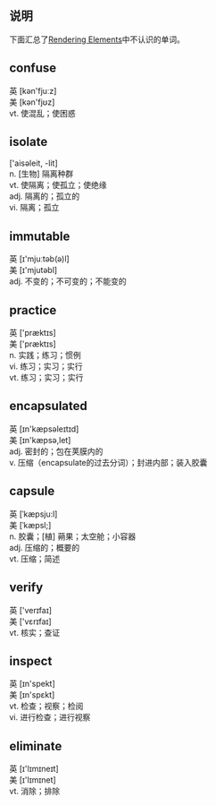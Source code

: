 ## 说明
下面汇总了[Rendering Elements](https://reactjs.org/docs/rendering-elements.html)中不认识的单词。

## confuse 
 英  [kən'fjuːz]   
 美  [kən'fjʊz]  
vt. 使混乱；使困惑

## isolate 
['aisəleit, -lit]  
n. [生物] 隔离种群  
vt. 使隔离；使孤立；使绝缘  
adj. 隔离的；孤立的  
vi. 隔离；孤立

## immutable 
 英  [ɪ'mjuːtəb(ə)l]   
 美  [ɪ'mjutəbl]  
adj. 不变的；不可变的；不能变的

## practice 
 英  ['præktɪs]   
 美  ['præktɪs]  
n. 实践；练习；惯例  
vi. 练习；实习；实行  
vt. 练习；实习；实行

## encapsulated 
 英  [ɪn'kæpsəleɪtɪd]   
 美  [ɪn'kæpsə,let]  
adj. 密封的；包在荚膜内的  
v. 压缩（encapsulate的过去分词）；封进内部；装入胶囊

## capsule 
 英  [ˈkæpsju:l]   
 美  [ˈkæpsl;]  
n. 胶囊；[植] 蒴果；太空舱；小容器  
adj. 压缩的；概要的  
vt. 压缩；简述

## verify 
 英  ['verɪfaɪ]   
 美  ['vɛrɪfaɪ]  
vt. 核实；查证

## inspect 
 英  [ɪn'spekt]   
 美  [ɪn'spɛkt]  
vt. 检查；视察；检阅  
vi. 进行检查；进行视察

## eliminate 
 英  [ɪ'lɪmɪneɪt]   
 美  [ɪ'lɪmɪnet]  
vt. 消除；排除
